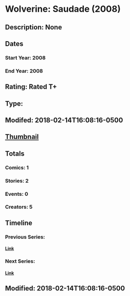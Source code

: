 # Wolverine: Saudade (2008)
## Description: None
## Dates
### Start Year: 2008
### End Year: 2008
## Rating: Rated T+
## Type: 
## Modifed: 2018-02-14T16:08:16-0500
## [Thumbnail](http://i.annihil.us/u/prod/marvel/i/mg/b/c0/5a84a52ac0c6d.jpg)
## Totals
### Comics: 1
### Stories: 2
### Events: 0
### Creators: 5
## Timeline
### Previous Series: 
#### [Link]()
### Next Series: 
#### [Link]()
## Modified: 2018-02-14T16:08:16-0500